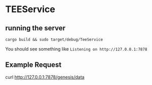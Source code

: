 # TEEService

## running the server

`cargo build && sudo target/debug/TeeService`

You should see something like `Listening on http://127.0.0.1:7878`


## Example Request

curl http://127.0.0.1:7878/genesis/data



